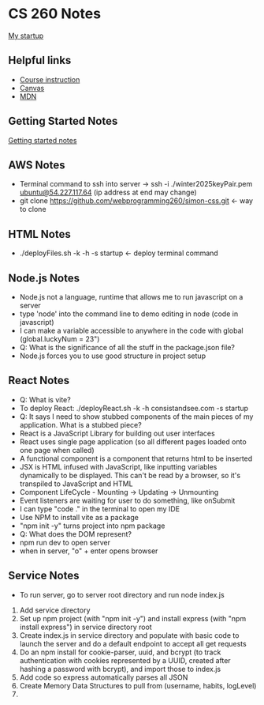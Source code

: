 # CS 260 Notes

[My startup](https://simon.cs260.click)

## Helpful links

- [Course instruction](https://github.com/webprogramming260)
- [Canvas](https://byu.instructure.com)
- [MDN](https://developer.mozilla.org)

## Getting Started Notes

[Getting started notes](https://github.com/johno4472/startupRedo/blob/main/gettingStarted.md)

## AWS Notes

- Terminal command to ssh into server -> ssh -i ./winter2025keyPair.pem ubuntu@54.227.117.64 (ip address at end may change)
- git clone https://github.com/webprogramming260/simon-css.git <- way to clone

## HTML Notes

- ./deployFiles.sh -k <yourpemkey> -h <yourdomain> -s startup <- deploy terminal command

## Node.js Notes
- Node.js not a language, runtime that allows me to run javascript on a server
- type 'node' into the command line to demo editing in node (code in javascript) 
- I can make a variable accessible to anywhere in the code with global (global.luckyNum = 23")
- Q: What is the significance of all the stuff in the package.json file?
- Node.js forces you to use good structure in project setup

## React Notes

- Q: What is vite?
- To deploy React: ./deployReact.sh -k <yourpemkey> -h consistandsee.com -s startup
- Q: It says I need to show stubbed components of the main pieces of my application. What is a stubbed piece?
- React is a JavaScript Library for building out user interfaces
- React uses single page application (so all different pages loaded onto one page when called)
- A functional component is a component that returns html to be inserted
- JSX is HTML infused with JavaScript, like inputting variables dynamically to be displayed. This can't be read by a browser, so it's transpiled to JavaScript and HTML
- Component LifeCycle - Mounting -> Updating -> Unmounting
- Event listeners are waiting for user to do something, like onSubmit
- I can type "code ." in the terminal to open my IDE
- Use NPM to install vite as a package
- "npm init -y" turns project into npm package
- Q: What does the DOM represent?
- npm run dev to open server
- when in server, "o" + enter opens browser

## Service Notes

- To run server, go to server root directory and run node index.js
1. Add service directory
2. Set up npm project (with "npm init -y") and install express (with "npm install express") in service directory root
3. Create index.js in service directory and populate with basic code to launch the server and do a default endpoint to accept all get requests
4. Do an npm install for cookie-parser, uuid, and bcrypt (to track authentication with cookies represented by a UUID, created after hashing a password with bcrypt), and import those to index.js
5. Add code so express automatically parses all JSON
6. Create Memory Data Structures to pull from (username, habits, logLevel)
7. 
